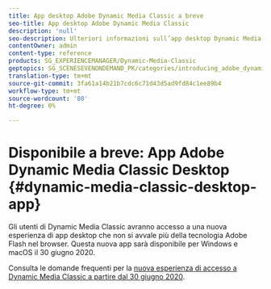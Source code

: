 ```yaml
---
title: App desktop Adobe Dynamic Media Classic a breve
seo-title: App desktop Adobe Dynamic Media Classic
description: 'null'
seo-description: Ulteriori informazioni sull’app desktop Dynamic Media Classic.
contentOwner: admin
content-type: reference
products: SG_EXPERIENCEMANAGER/Dynamic-Media-Classic
geptopics: SG_SCENESEVENONDEMAND_PK/categories/introducing_adobe_dynamic_media_classic
translation-type: tm+mt
source-git-commit: 3fa61a14b21b7cdc6c71d43d5ad9fd84c1ee89b4
workflow-type: tm+mt
source-wordcount: '80'
ht-degree: 0%

---
```



# Disponibile a breve: App Adobe Dynamic Media Classic Desktop {#dynamic-media-classic-desktop-app}

Gli utenti di Dynamic Media Classic avranno accesso a una nuova esperienza di app desktop che non si avvale più della tecnologia Adobe Flash nel browser. Questa nuova app sarà disponibile per Windows e macOS il 30 giugno 2020.

Consulta le domande frequenti per la [nuova esperienza di accesso a Dynamic Media Classic a partire dal 30 giugno 2020](/help/new-ui-2020.md).
